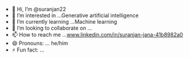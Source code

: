 - 👋 Hi, I’m @suranjan22
- 👀 I’m interested in ...Generative artificial intelligence
- 🌱 I’m currently learning ...Machine learning
- 💞️ I’m looking to collaborate on ...
- 📫 How to reach me ...www.linkedin.com/in/suranjan-jana-41b8982a0
- 😄 Pronouns: ... he/him
- ⚡ Fun fact: ...

<!---
suranjan22/suranjan22 is a ✨ special ✨ repository because its `README.md` (this file) appears on your GitHub profile.
You can click the Preview link to take a look at your changes.
--->
